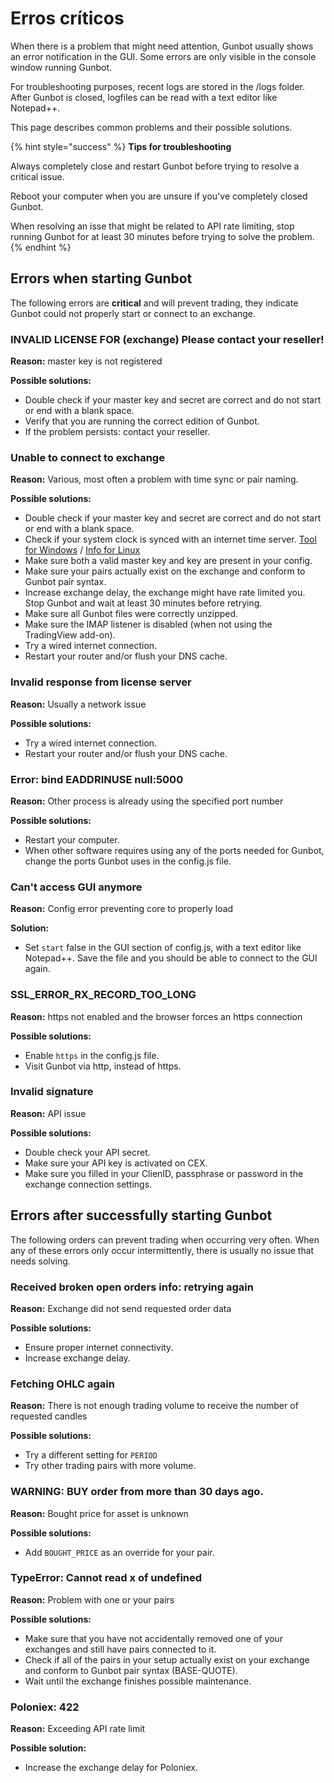 # Erros críticos

When there is a problem that might need attention, Gunbot usually shows an error notification in the GUI. Some errors are only visible in the console window running Gunbot.

For troubleshooting purposes, recent logs are stored in the /logs folder. After Gunbot is closed, logfiles can be read with a text editor like Notepad++.

This page describes common problems and their possible solutions.

{% hint style="success" %}
**Tips for troubleshooting**

Always completely close and restart Gunbot before trying to resolve a critical issue.

Reboot your computer when you are unsure if you've completely closed Gunbot.

When resolving an isse that might be related to API rate limiting, stop running Gunbot for at least 30 minutes before trying to solve the problem.
{% endhint %}

## Errors when starting Gunbot

The following errors are **critical** and will prevent trading, they indicate Gunbot could not properly start or connect to an exchange.

### INVALID LICENSE FOR \(exchange\) Please contact your reseller!

**Reason:** master key is not registered

**Possible solutions:**

* Double check if your master key and secret are correct and do not start or end with a blank space.
* Verify that you are running the correct edition of Gunbot.
* If the problem persists: contact your reseller.

### Unable to connect to exchange

**Reason:** Various, most often a problem with time sync or pair naming.

**Possible solutions:**

* Double check if your master key and secret are correct and do not start or end with a blank space.
* Check if your system clock is synced with an internet time server. [Tool for Windows](http://www.timesynctool.com/) / [Info for Linux](https://www.howtogeek.com/tips/how-to-sync-your-linux-server-time-with-network-time-servers-ntp)
* Make sure both a valid master key and key are present in your config.
* Make sure your pairs actually exist on the exchange and conform to Gunbot pair syntax.
* Increase exchange delay, the exchange might have rate limited you. Stop Gunbot and wait at least 30 minutes before retrying.
* Make sure all Gunbot files were correctly unzipped.
* Make sure the IMAP listener is disabled \(when not using the TradingView add-on\).
* Try a wired internet connection.
* Restart your router and/or flush your DNS cache.

### Invalid response from license server

**Reason:** Usually a network issue

**Possible solutions:**

* Try a wired internet connection.
* Restart your router and/or flush your DNS cache.

### Error: bind EADDRINUSE null:5000

**Reason:** Other process is already using the specified port number

**Possible solutions:**

* Restart your computer.
* When other software requires using any of the ports needed for Gunbot, change the ports Gunbot uses in the config.js file.

### Can't access GUI anymore

**Reason:** Config error preventing core to properly load

**Solution:**

* Set `start` false in the GUI section of config.js, with a text editor like Notepad++. Save the file and you should be able to connect to the GUI again.

### SSL\_ERROR\_RX\_RECORD\_TOO\_LONG

**Reason:** https not enabled and the browser forces an https connection

**Possible solutions:**

* Enable `https` in the config.js file.
* Visit Gunbot via http, instead of https.

### Invalid signature

**Reason:** API issue

**Possible solutions:**

* Double check your API secret.
* Make sure your API key is activated on CEX.
* Make sure you filled in your ClienID, passphrase or password in the exchange connection settings.

## Errors after successfully starting Gunbot

The following orders can prevent trading when occurring very often. When any of these errors only occur intermittently, there is usually no issue that needs solving.

### Received broken open orders info: retrying again

**Reason:** Exchange did not send requested order data

**Possible solutions:**

* Ensure proper internet connectivity.
* Increase exchange delay.

### Fetching OHLC again

**Reason:** There is not enough trading volume to receive the number of requested candles

**Possible solutions:**

* Try a different setting for `PERIOD`
* Try other trading pairs with more volume.

### WARNING: BUY order from more than 30 days ago.

**Reason:** Bought price for asset is unknown

**Possible solutions:**

* Add `BOUGHT_PRICE` as an override for your pair. 

### TypeError: Cannot read x of undefined

**Reason:** Problem with one or your pairs

**Possible solutions:**

* Make sure that you have not accidentally removed one of your exchanges and still have pairs connected to it. 
* Check if all of the pairs in your setup actually exist on your exchange and conform to Gunbot pair syntax \(BASE-QUOTE\).
* Wait until the exchange finishes possible maintenance.

### Poloniex: 422

**Reason:** Exceeding API rate limit

**Possible solution:**

* Increase the exchange delay for Poloniex.

